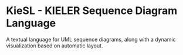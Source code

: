 KieSL - KIELER Sequence Diagram Language
========================================

A textual language for UML sequence diagrams, along with a dynamic visualization based on automatic layout.
